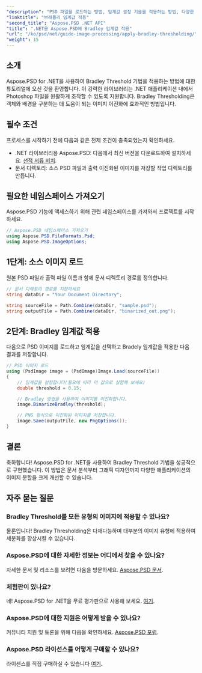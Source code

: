 ```yaml
---
"description": "PSD 파일을 로드하는 방법, 임계값 설정 기술을 적용하는 방법, 다양한 형식으로 결과를 저장하는 방법을 단계별로 알아보고 다양한 응용 프로그램에서 이미지 분할 작업을 개선해 보세요."
"linktitle": "브래들리 임계값 적용"
"second_title": "Aspose.PSD .NET API"
"title": ".NET용 Aspose.PSD에 Bradley 임계값 적용"
"url": "/ko/psd/net/guide-image-processing/apply-bradley-thresholding/"
"weight": 15
---
```


## 소개

Aspose.PSD for .NET을 사용하여 Bradley Threshold 기법을 적용하는 방법에 대한 튜토리얼에 오신 것을 환영합니다. 이 강력한 라이브러리는 .NET 애플리케이션 내에서 Photoshop 파일을 원활하게 조작할 수 있도록 지원합니다. Bradley Thresholding은 객체와 배경을 구분하는 데 도움이 되는 이미지 이진화에 효과적인 방법입니다.

## 필수 조건

프로세스를 시작하기 전에 다음과 같은 전제 조건이 충족되었는지 확인하세요.

- .NET 라이브러리용 Aspose.PSD: 다음에서 최신 버전을 다운로드하여 설치하세요. [선적 서류 비치](https://reference.aspose.com/psd/net/).
- 문서 디렉토리: 소스 PSD 파일과 출력 이진화된 이미지를 저장할 작업 디렉토리를 만듭니다.

## 필요한 네임스페이스 가져오기

Aspose.PSD 기능에 액세스하기 위해 관련 네임스페이스를 가져와서 프로젝트를 시작하세요.

```csharp
// Aspose.PSD 네임스페이스 가져오기
using Aspose.PSD.FileFormats.Psd;
using Aspose.PSD.ImageOptions;
```

## 1단계: 소스 이미지 로드

원본 PSD 파일과 출력 파일 이름과 함께 문서 디렉토리 경로를 정의합니다.

```csharp
// 문서 디렉토리 경로를 지정하세요
string dataDir = "Your Document Directory";

string sourceFile = Path.Combine(dataDir, "sample.psd");
string outputFile = Path.Combine(dataDir, "binarized_out.png");
```

## 2단계: Bradley 임계값 적용

다음으로 PSD 이미지를 로드하고 임계값을 선택하고 Bradely 임계값을 적용한 다음 결과를 저장합니다.

```csharp
// PSD 이미지 로드
using (PsdImage image = (PsdImage)Image.Load(sourceFile))
{
    // 임계값을 설정합니다(필요에 따라 이 값으로 실험해 보세요)
    double threshold = 0.15;

    // Bradley 방법을 사용하여 이미지를 이진화합니다.
    image.BinarizeBradley(threshold);

    // PNG 형식으로 이진화된 이미지를 저장합니다.
    image.Save(outputFile, new PngOptions());
}
```

## 결론

축하합니다! Aspose.PSD for .NET을 사용하여 Bradley Threshold 기법을 성공적으로 구현했습니다. 이 방법은 문서 분석부터 그래픽 디자인까지 다양한 애플리케이션의 이미지 분할을 크게 개선할 수 있습니다.

## 자주 묻는 질문

### Bradley Threshold를 모든 유형의 이미지에 적용할 수 있나요?

물론입니다! Bradley Thresholding은 다재다능하며 대부분의 이미지 유형에 적용하여 세분화를 향상시킬 수 있습니다.

### Aspose.PSD에 대한 자세한 정보는 어디에서 찾을 수 있나요?

자세한 문서 및 리소스를 보려면 다음을 방문하세요. [Aspose.PSD 문서](https://reference.aspose.com/psd/net/).

### 체험판이 있나요?

네! Aspose.PSD for .NET을 무료 평가판으로 사용해 보세요. [여기](https://releases.aspose.com/).

### Aspose.PSD에 대한 지원은 어떻게 받을 수 있나요?

커뮤니티 지원 및 토론을 위해 다음을 확인하세요. [Aspose.PSD 포럼](https://forum.aspose.com/c/psd/34).

### Aspose.PSD 라이선스를 어떻게 구매할 수 있나요?

라이센스를 직접 구매하실 수 있습니다 [여기](https://purchase.conholdate.com/buy).